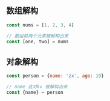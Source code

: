 

## 数组解构

```javascript
const nums = [1, 2, 3, 4]

// 数组前两个元素被解构出来
const [one, two] = nums
```





## 对象解构

```javascript
const person = {name: 'zx', age: 19}

// name 这对kv 被解构出来
const {name} = person
```